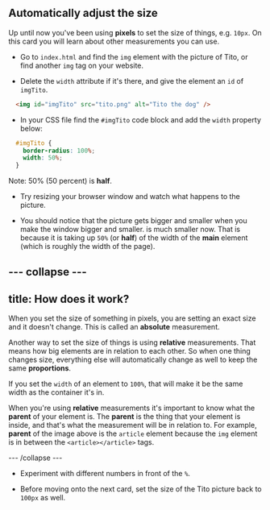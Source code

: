 ## Automatically adjust the size

Up until now you've been using **pixels** to set the size of things, e.g. `10px`. On this card you will learn about other measurements you can use.

+ Go to `index.html` and find the `img` element with the picture of Tito, or find another `img` tag on your website.

+ Delete the `width` attribute if it's there, and give the element an `id` of `imgTito`.

```html
  <img id="imgTito" src="tito.png" alt="Tito the dog" />
``` 

+ In your CSS file find the `#imgTito` code block and add the `width` property below:

```css
  #imgTito {
    border-radius: 100%;
    width: 50%;
  }
```

Note: 50% (50 percent) is **half**. 

+ Try resizing your browser window and watch what happens to the picture.

+ You should notice that the picture gets bigger and smaller when you make the window bigger and smaller. is much smaller now. That is because it is taking up `50%` (or **half**) of the width of the **main** element \(which is roughly the width of the page\).


--- collapse ---
---
title: How does it work?
---

When you set the size of something in pixels, you are setting an exact size and it doesn't change. This is called an **absolute** measurement. 

Another way to set the size of things is using **relative** measurements. That means how big elements are in relation to each other. So when one thing changes size, everything else will automatically change as well to keep the same **proportions**. 

If you set the `width` of an element to `100%`, that will make it be the same width as the container it's in.

When you're using **relative** measurements it's important to know what the **parent** of your element is. The **parent** is the thing that your element is inside, and that's what the measurement will be in relation to. For example, **parent** of the image above is the `article` element because the `img` element is in between the `<article></article>` tags.


--- /collapse ---

+ Experiment with different numbers in front of the `%`.

+ Before moving onto the next card, set the size of the Tito picture back to `100px` as well.
